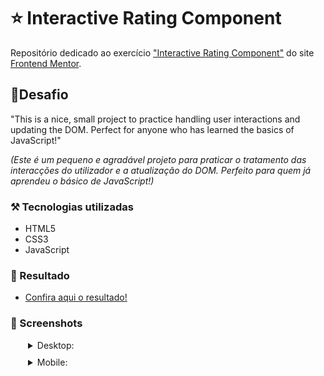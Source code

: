 # ⭐ Interactive Rating Component

Repositório dedicado ao exercício ["Interactive Rating Component"](https://www.frontendmentor.io/challenges/interactive-rating-component-koxpeBUmI) do site [Frontend Mentor](https://www.frontendmentor.io).

## 🎯Desafio

"This is a nice, small project to practice handling user interactions and updating the DOM. Perfect for anyone who has learned the basics of JavaScript!"

*(Este é um pequeno e agradável projeto para praticar o tratamento das interacções do utilizador e a atualização do DOM. Perfeito para quem já aprendeu o básico de JavaScript!)*

### ⚒️ Tecnologias utilizadas 
- HTML5
- CSS3
- JavaScript

### 🤩 Resultado

- [Confira aqui o resultado!](https://fem-vn-interactive-rating-component.netlify.app)

### 📱 Screenshots

<details style="margin-left: 28px;">
  <summary style="margin-bottom: 10px">Desktop:</summary>
  <img src="./solution/solution-desktop1-screenshot.png" alt="Desktop solution rating state screenshot" style="width: 400px;"></img>
  <img src="./solution/solution-desktop2-screenshot.png" alt="Desktop solution thank you state screenshot" style="width: 400px;"></img>   
</details>

<details style="margin-left: 28px;">
  <summary style="margin-bottom: 10px;">Mobile:</summary>
  <img src="./solution/solution-mobile1.png" alt="Mobile solution rating state screenshot" style="height: 400px;"></img>
  <img src="./solution/solution-mobile2.png" alt="Mobile solution thank you state screenshot" style="height: 400px;"></img>
</details>
